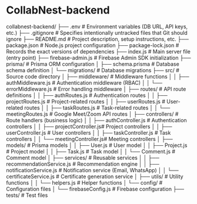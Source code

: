 # CollabNest-backend

collabnest-backend/
├── .env                       # Environment variables (DB URL, API keys, etc.)
├── .gitignore                 # Specifies intentionally untracked files that Git should ignore
├── README.md                  # Project description, setup instructions, etc.
├── package.json               # Node.js project configuration
├── package-lock.json          # Records the exact versions of dependencies
├── index.js                   # Main server file (entry point)
├── firebase-admin.js          # Firebase Admin SDK initialization
├── prisma/                    # Prisma ORM configuration
│   ├── schema.prisma          # Database schema definition
│   └── migrations/            # Database migrations
├── src/                       # Source code directory
│   ├── middleware/           # Middleware functions
│   │   ├── authMiddleware.js  # Authentication middleware (RBAC)
│   │   └── errorMiddleware.js # Error handling middleware
│   ├── routes/               # API route definitions
│   │   ├── authRoutes.js      # Authentication routes
│   │   ├── projectRoutes.js   # Project-related routes
│   │   ├── userRoutes.js      # User-related routes
│   │   ├── taskRoutes.js      # Task-related routes
│   │   └── meetingRoutes.js   # Google Meet/Zoom API routes
│   ├── controllers/          # Route handlers (business logic)
│   │   ├── authController.js  # Authentication controllers
│   │   ├── projectController.js# Project controllers
│   │   ├── userController.js  # User controllers
│   │   ├── taskController.js  # Task controllers
│   │   └── meetingController.js# Meeting controllers
│   ├── models/               # Prisma models
│   │   ├── User.js            # User model
│   │   ├── Project.js         # Project model
│   │   ├── Task.js            # Task model
│   │   └── Comment.js         # Comment model
│   ├── services/             # Reusable services
│   │   ├── recommendationService.js # Recommendation engine
│   │   ├── notificationService.js  # Notification service (Email, WhatsApp)
│   │   └── certificateService.js  # Certificate generation service
│   ├── utils/                # Utility functions
│   │   └── helpers.js         # Helper functions
│   └── config/               # Configuration files
│       └── firebaseConfig.js # Firebase configuration
├── tests/                     # Test files
